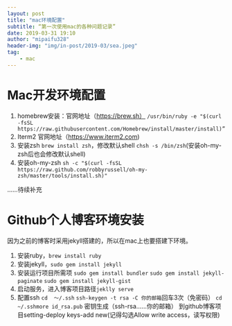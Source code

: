 ```yaml
---
layout: post
title: "mac环境配置"
subtitle: “第一次使用mac的各种问题记录”
date: 2019-03-31 19:10
author: "mipaifu328"
header-img: "img/in-post/2019-03/sea.jpeg"
tag: 
    - mac
---
```


# Mac开发环境配置

1. homebrew安装：官网地址（https://brew.sh）
`/usr/bin/ruby -e "$(curl -fsSL https://raw.githubusercontent.com/Homebrew/install/master/install)”`
2. Iterm2 官网地址（https://www.iterm2.com)
3. 安装zsh `brew install zsh`，修改默认shell `chsh -s /bin/zsh`(安装oh-my-zsh后也会修改默认shell)
4. 安装oh-my-zsh `sh -c "$(curl -fsSL https://raw.github.com/robbyrussell/oh-my-zsh/master/tools/install.sh)"`

……待续补充

# Github个人博客环境安装

因为之前的博客时采用jekyll搭建的，所以在mac上也要搭建下环境。

1. 安装ruby，`brew install ruby`
2. 安装jekyll，`sudo gem install jekyll`
3. 安装运行项目所需项
  `sudo gem install bundler`
  `sudo gem install jekyll-paginate`
  `sudo gem install jekyll-gist`
4. 启动服务，进入博客项目路径`jeklly serve`
5. 配置ssh 
`cd  ～/.ssh`
`ssh-keygen -t rsa -C 你的邮箱`回车3次（免密码）
`cd ~/.sshmore id_rsa.pub` 密钥生成（ssh-rsa……你的邮箱）
到github博客项目setting-deploy keys-add new(记得勾选Allow write access，读写权限)